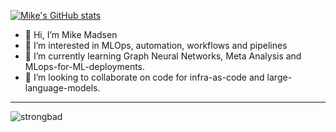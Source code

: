 [![Mike's GitHub stats](https://github-readme-stats.vercel.app/api?username=memadsen)](https://github.com/memadsen/github-readme-stats)

- 👋 Hi, I’m Mike Madsen
- 👀 I’m interested in MLOps, automation, workflows and pipelines
- 🌱 I’m currently learning Graph Neural Networks, Meta Analysis and MLops-for-ML-deployments.
- 💞️ I’m looking to collaborate on code for infra-as-code and large-language-models.

<!---
elxsj/elxsj is a ✨ special ✨ repository because its `README.md` (this file) appears on your GitHub profile.
You can click the Preview link to take a look at your changes.
--->

--------

![strongbad](https://user-images.githubusercontent.com/93400240/232605166-7ecdf496-0683-45ad-b888-2ac2070ea2f0.gif)
